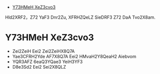 - [Y73HMeH XeZ3cvo3](#y73hmeh-xez3cvo3)


Hld2XRF2，Z72 YaF3 Dnr2Zu, XFRHZQeLZ SieDRF3 Z72 DaA Tvo2X8am.

# Y73HMeH XeZ3cvo3

- Zei2ZeiH Eei2 Zei2ZeiHX8Q7A
- Yae3CFRH2Yde AF7X8Q7A Eei2 HMvaH2Y8QeaH2 Aiebvom
- YQR3AFZ 6eaQ3YQae3 YeiH3YF3
- D8e3Sd2 Eei2 Sei2X8QLZ
